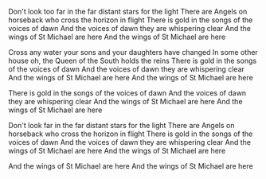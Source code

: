 Don't look too far in the far distant stars for the light
There are Angels on horseback who cross the horizon in flight
There is gold in the songs of the voices of dawn
And the voices of dawn they are whispering clear
And the wings of St Michael are here
And the wings of St Michael are here

Cross any water your sons and your daughters have changed
In some other house oh, the Queen of the South holds the reins
There is gold in the songs of the voices of dawn
And the voices of dawn they are whispering clear
And the wings of St Michael are here
And the wings of St Michael are here

There is gold in the songs of the voices of dawn
And the voices of dawn they are whispering clear
And the wings of St Michael are here
And the wings of St Michael are here

Don't look far in the far distant stars for the light
There are Angels on horseback who cross the horizon in flight
There is gold in the songs of the voices of dawn
And the voices of dawn they are whispering clear
And the wings of St Michael are here
And the wings of St Michael are here

And the wings of St Michael are here
And the wings of St Michael are here
